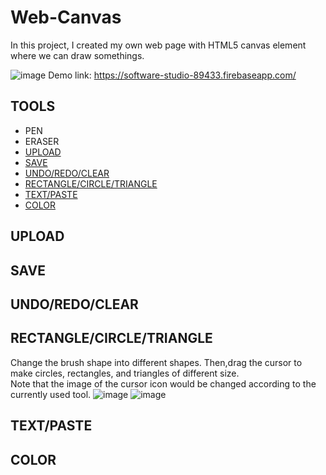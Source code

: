# Web-Canvas
In this project, I created my own web page with HTML5 canvas element where we can draw somethings.  
 
![image](https://user-images.githubusercontent.com/86723888/179046028-a8b2133b-0ae1-4322-a382-9951c1d773d5.png)
Demo link:  https://software-studio-89433.firebaseapp.com/ 

## TOOLS
* PEN
* ERASER
* [UPLOAD](#UPLOAD)
* [SAVE](#SAVE)
* [UNDO/REDO/CLEAR](#UNDO/REDO/CLEAR)
* [RECTANGLE/CIRCLE/TRIANGLE](#RECTANGLE/CIRCLE/TRIANGLE)
* [TEXT/PASTE](#TEXT/PASTE)
* [COLOR](#COLOR)  
  
## UPLOAD
## SAVE
## UNDO/REDO/CLEAR
## RECTANGLE/CIRCLE/TRIANGLE
Change the brush shape into different shapes.
Then,drag the cursor to make circles, rectangles, and triangles of different size.   
Note that the image of the cursor icon would be changed according to the currently used tool. 
![image](https://user-images.githubusercontent.com/86723888/179053013-0cac8929-824f-4a90-ba9c-6ce00bf0a4f5.png)
![image](https://user-images.githubusercontent.com/86723888/179053047-f5f61e66-69d6-47d5-9d0a-e8ca93ae545b.png)



## TEXT/PASTE
## COLOR

